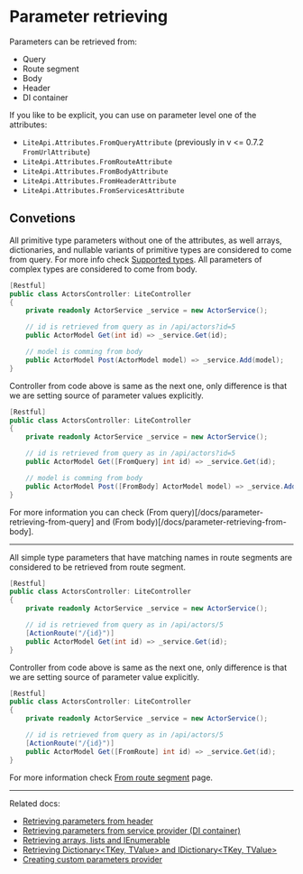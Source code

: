 ﻿---
Author: stanac
CreatedDate: 2017-04-15
Title: Parameter retrieving
RenderTitle: false
IsHtml: false
Id: parameter-retrieving
---

# Parameter retrieving

Parameters can be retrieved from:
- Query
- Route segment
- Body
- Header
- DI container

If you like to be explicit, you can use on parameter level one of the attributes:

- `LiteApi.Attributes.FromQueryAttribute` (previously in v <= 0.7.2 `FromUrlAttribute`)
- `LiteApi.Attributes.FromRouteAttribute`
- `LiteApi.Attributes.FromBodyAttribute`
- `LiteApi.Attributes.FromHeaderAttribute`
- `LiteApi.Attributes.FromServicesAttribute`

## Convetions

All primitive type parameters without one of the attributes, as well arrays, dictionaries, and nullable variants of
primitive types are considered to come from query. For more info check [Supported types](/docs/parameters-supported-types).
All parameters of complex types are considered to come from body.

```csharp
[Restful]
public class ActorsController: LiteController
{
    private readonly ActorService _service = new ActorService();

    // id is retrieved from query as in /api/actors?id=5
    public ActorModel Get(int id) => _service.Get(id);

    // model is comming from body
    public ActorModel Post(ActorModel model) => _service.Add(model);
}
```

Controller from code above is same as the next one, only difference is that we are
setting source of parameter values explicitly.

```csharp
[Restful]
public class ActorsController: LiteController
{
    private readonly ActorService _service = new ActorService();

    // id is retrieved from query as in /api/actors?id=5
    public ActorModel Get([FromQuery] int id) => _service.Get(id);

    // model is comming from body
    public ActorModel Post([FromBody] ActorModel model) => _service.Add(model);
}
```

For more information you can check (From query)[/docs/parameter-retrieving-from-query] 
and (From body)[/docs/parameter-retrieving-from-body].

---

All simple type parameters that have matching names in route segments are considered
to be retrieved from route segment.

```csharp
[Restful]
public class ActorsController: LiteController
{
    private readonly ActorService _service = new ActorService();

    // id is retrieved from query as in /api/actors/5
    [ActionRoute("/{id}")]
    public ActorModel Get(int id) => _service.Get(id);
}
```

Controller from code above is same as the next one, only difference is that we are
setting source of parameter value explicitly.

```csharp
[Restful]
public class ActorsController: LiteController
{
    private readonly ActorService _service = new ActorService();

    // id is retrieved from query as in /api/actors/5
    [ActionRoute("/{id}")]
    public ActorModel Get([FromRoute] int id) => _service.Get(id);
}
```

For more information check [From route segment](/docs/parameter-retrieving-from-route-segment) page.

---

Related docs:
- [Retrieving parameters from header](/docs/parameter-retrieving-from-header)
- [Retrieving parameters from service provider (DI container)](/docs/parameter-retrieving-from-service-provider)
- [Retrieving arrays, lists and IEnumerable<T>](/docs/parameters-retrieving-arrays)
- [Retrieving Dictionary<TKey, TValue> and IDictionary<TKey, TValue>](/docs/parameters-retrieving-dictionaries)
- [Creating custom parameters provider](/docs/custom-parameter-provider)